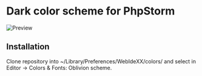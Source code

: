 Dark color scheme for PhpStorm
==============================

![Preview](http://elfet.ru/logo.png)

Installation
------------

Clone repository into ~/Library/Preferences/WebIdeXX/colors/ and select in Editor -> Colors & Fonts: Oblivion scheme.
